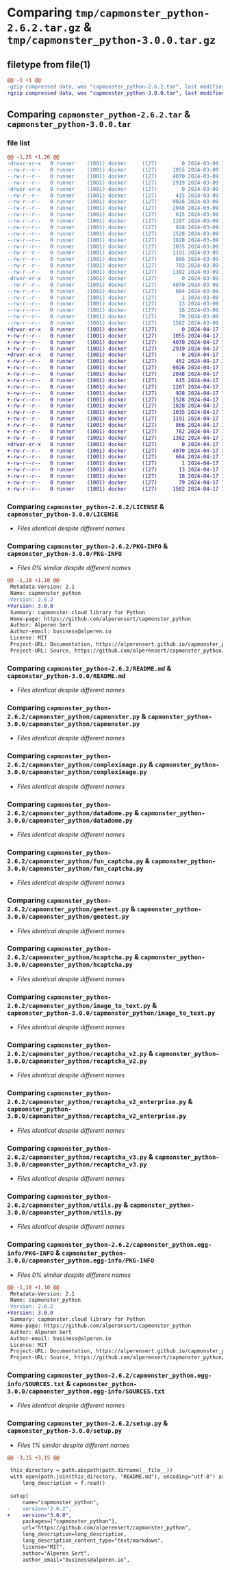 # Comparing `tmp/capmonster_python-2.6.2.tar.gz` & `tmp/capmonster_python-3.0.0.tar.gz`

## filetype from file(1)

```diff
@@ -1 +1 @@
-gzip compressed data, was "capmonster_python-2.6.2.tar", last modified: Sat Mar  9 10:59:14 2024, max compression
+gzip compressed data, was "capmonster_python-3.0.0.tar", last modified: Wed Apr 17 18:28:00 2024, max compression
```

## Comparing `capmonster_python-2.6.2.tar` & `capmonster_python-3.0.0.tar`

### file list

```diff
@@ -1,26 +1,26 @@
-drwxr-xr-x   0 runner    (1001) docker     (127)        0 2024-03-09 10:59:14.162625 capmonster_python-2.6.2/
--rw-r--r--   0 runner    (1001) docker     (127)     1055 2024-03-09 10:59:07.000000 capmonster_python-2.6.2/LICENSE
--rw-r--r--   0 runner    (1001) docker     (127)     4070 2024-03-09 10:59:14.162625 capmonster_python-2.6.2/PKG-INFO
--rw-r--r--   0 runner    (1001) docker     (127)     2919 2024-03-09 10:59:07.000000 capmonster_python-2.6.2/README.md
-drwxr-xr-x   0 runner    (1001) docker     (127)        0 2024-03-09 10:59:14.162625 capmonster_python-2.6.2/capmonster_python/
--rw-r--r--   0 runner    (1001) docker     (127)      415 2024-03-09 10:59:07.000000 capmonster_python-2.6.2/capmonster_python/__init__.py
--rw-r--r--   0 runner    (1001) docker     (127)     9026 2024-03-09 10:59:07.000000 capmonster_python-2.6.2/capmonster_python/capmonster.py
--rw-r--r--   0 runner    (1001) docker     (127)     2048 2024-03-09 10:59:07.000000 capmonster_python-2.6.2/capmonster_python/compleximage.py
--rw-r--r--   0 runner    (1001) docker     (127)      615 2024-03-09 10:59:07.000000 capmonster_python-2.6.2/capmonster_python/datadome.py
--rw-r--r--   0 runner    (1001) docker     (127)     1207 2024-03-09 10:59:07.000000 capmonster_python-2.6.2/capmonster_python/fun_captcha.py
--rw-r--r--   0 runner    (1001) docker     (127)      928 2024-03-09 10:59:07.000000 capmonster_python-2.6.2/capmonster_python/geetest.py
--rw-r--r--   0 runner    (1001) docker     (127)     1528 2024-03-09 10:59:07.000000 capmonster_python-2.6.2/capmonster_python/hcaptcha.py
--rw-r--r--   0 runner    (1001) docker     (127)     1828 2024-03-09 10:59:07.000000 capmonster_python-2.6.2/capmonster_python/image_to_text.py
--rw-r--r--   0 runner    (1001) docker     (127)     1035 2024-03-09 10:59:07.000000 capmonster_python-2.6.2/capmonster_python/recaptcha_v2.py
--rw-r--r--   0 runner    (1001) docker     (127)     1191 2024-03-09 10:59:07.000000 capmonster_python-2.6.2/capmonster_python/recaptcha_v2_enterprise.py
--rw-r--r--   0 runner    (1001) docker     (127)      866 2024-03-09 10:59:07.000000 capmonster_python-2.6.2/capmonster_python/recaptcha_v3.py
--rw-r--r--   0 runner    (1001) docker     (127)      703 2024-03-09 10:59:07.000000 capmonster_python-2.6.2/capmonster_python/turnstile.py
--rw-r--r--   0 runner    (1001) docker     (127)     1382 2024-03-09 10:59:07.000000 capmonster_python-2.6.2/capmonster_python/utils.py
-drwxr-xr-x   0 runner    (1001) docker     (127)        0 2024-03-09 10:59:14.162625 capmonster_python-2.6.2/capmonster_python.egg-info/
--rw-r--r--   0 runner    (1001) docker     (127)     4070 2024-03-09 10:59:14.000000 capmonster_python-2.6.2/capmonster_python.egg-info/PKG-INFO
--rw-r--r--   0 runner    (1001) docker     (127)      664 2024-03-09 10:59:14.000000 capmonster_python-2.6.2/capmonster_python.egg-info/SOURCES.txt
--rw-r--r--   0 runner    (1001) docker     (127)        1 2024-03-09 10:59:14.000000 capmonster_python-2.6.2/capmonster_python.egg-info/dependency_links.txt
--rw-r--r--   0 runner    (1001) docker     (127)       13 2024-03-09 10:59:14.000000 capmonster_python-2.6.2/capmonster_python.egg-info/requires.txt
--rw-r--r--   0 runner    (1001) docker     (127)       18 2024-03-09 10:59:14.000000 capmonster_python-2.6.2/capmonster_python.egg-info/top_level.txt
--rw-r--r--   0 runner    (1001) docker     (127)       79 2024-03-09 10:59:14.162625 capmonster_python-2.6.2/setup.cfg
--rw-r--r--   0 runner    (1001) docker     (127)     1582 2024-03-09 10:59:07.000000 capmonster_python-2.6.2/setup.py
+drwxr-xr-x   0 runner    (1001) docker     (127)        0 2024-04-17 18:28:00.025447 capmonster_python-3.0.0/
+-rw-r--r--   0 runner    (1001) docker     (127)     1055 2024-04-17 18:27:53.000000 capmonster_python-3.0.0/LICENSE
+-rw-r--r--   0 runner    (1001) docker     (127)     4070 2024-04-17 18:28:00.025447 capmonster_python-3.0.0/PKG-INFO
+-rw-r--r--   0 runner    (1001) docker     (127)     2919 2024-04-17 18:27:53.000000 capmonster_python-3.0.0/README.md
+drwxr-xr-x   0 runner    (1001) docker     (127)        0 2024-04-17 18:28:00.021447 capmonster_python-3.0.0/capmonster_python/
+-rw-r--r--   0 runner    (1001) docker     (127)      452 2024-04-17 18:27:53.000000 capmonster_python-3.0.0/capmonster_python/__init__.py
+-rw-r--r--   0 runner    (1001) docker     (127)     9026 2024-04-17 18:27:53.000000 capmonster_python-3.0.0/capmonster_python/capmonster.py
+-rw-r--r--   0 runner    (1001) docker     (127)     2048 2024-04-17 18:27:53.000000 capmonster_python-3.0.0/capmonster_python/compleximage.py
+-rw-r--r--   0 runner    (1001) docker     (127)      615 2024-04-17 18:27:53.000000 capmonster_python-3.0.0/capmonster_python/datadome.py
+-rw-r--r--   0 runner    (1001) docker     (127)     1207 2024-04-17 18:27:53.000000 capmonster_python-3.0.0/capmonster_python/fun_captcha.py
+-rw-r--r--   0 runner    (1001) docker     (127)      928 2024-04-17 18:27:53.000000 capmonster_python-3.0.0/capmonster_python/geetest.py
+-rw-r--r--   0 runner    (1001) docker     (127)     1528 2024-04-17 18:27:53.000000 capmonster_python-3.0.0/capmonster_python/hcaptcha.py
+-rw-r--r--   0 runner    (1001) docker     (127)     1828 2024-04-17 18:27:53.000000 capmonster_python-3.0.0/capmonster_python/image_to_text.py
+-rw-r--r--   0 runner    (1001) docker     (127)     1035 2024-04-17 18:27:53.000000 capmonster_python-3.0.0/capmonster_python/recaptcha_v2.py
+-rw-r--r--   0 runner    (1001) docker     (127)     1191 2024-04-17 18:27:53.000000 capmonster_python-3.0.0/capmonster_python/recaptcha_v2_enterprise.py
+-rw-r--r--   0 runner    (1001) docker     (127)      866 2024-04-17 18:27:53.000000 capmonster_python-3.0.0/capmonster_python/recaptcha_v3.py
+-rw-r--r--   0 runner    (1001) docker     (127)      782 2024-04-17 18:27:53.000000 capmonster_python-3.0.0/capmonster_python/turnstile.py
+-rw-r--r--   0 runner    (1001) docker     (127)     1382 2024-04-17 18:27:53.000000 capmonster_python-3.0.0/capmonster_python/utils.py
+drwxr-xr-x   0 runner    (1001) docker     (127)        0 2024-04-17 18:28:00.025447 capmonster_python-3.0.0/capmonster_python.egg-info/
+-rw-r--r--   0 runner    (1001) docker     (127)     4070 2024-04-17 18:28:00.000000 capmonster_python-3.0.0/capmonster_python.egg-info/PKG-INFO
+-rw-r--r--   0 runner    (1001) docker     (127)      664 2024-04-17 18:28:00.000000 capmonster_python-3.0.0/capmonster_python.egg-info/SOURCES.txt
+-rw-r--r--   0 runner    (1001) docker     (127)        1 2024-04-17 18:28:00.000000 capmonster_python-3.0.0/capmonster_python.egg-info/dependency_links.txt
+-rw-r--r--   0 runner    (1001) docker     (127)       13 2024-04-17 18:28:00.000000 capmonster_python-3.0.0/capmonster_python.egg-info/requires.txt
+-rw-r--r--   0 runner    (1001) docker     (127)       18 2024-04-17 18:28:00.000000 capmonster_python-3.0.0/capmonster_python.egg-info/top_level.txt
+-rw-r--r--   0 runner    (1001) docker     (127)       79 2024-04-17 18:28:00.025447 capmonster_python-3.0.0/setup.cfg
+-rw-r--r--   0 runner    (1001) docker     (127)     1582 2024-04-17 18:27:53.000000 capmonster_python-3.0.0/setup.py
```

### Comparing `capmonster_python-2.6.2/LICENSE` & `capmonster_python-3.0.0/LICENSE`

 * *Files identical despite different names*

### Comparing `capmonster_python-2.6.2/PKG-INFO` & `capmonster_python-3.0.0/PKG-INFO`

 * *Files 0% similar despite different names*

```diff
@@ -1,10 +1,10 @@
 Metadata-Version: 2.1
 Name: capmonster_python
-Version: 2.6.2
+Version: 3.0.0
 Summary: capmonster.cloud library for Python
 Home-page: https://github.com/alperensert/capmonster_python
 Author: Alperen Sert
 Author-email: business@alperen.io
 License: MIT
 Project-URL: Documentation, https://alperensert.github.io/capmonster_python/
 Project-URL: Source, https://github.com/alperensert/capmonster_python/
```

### Comparing `capmonster_python-2.6.2/README.md` & `capmonster_python-3.0.0/README.md`

 * *Files identical despite different names*

### Comparing `capmonster_python-2.6.2/capmonster_python/capmonster.py` & `capmonster_python-3.0.0/capmonster_python/capmonster.py`

 * *Files identical despite different names*

### Comparing `capmonster_python-2.6.2/capmonster_python/compleximage.py` & `capmonster_python-3.0.0/capmonster_python/compleximage.py`

 * *Files identical despite different names*

### Comparing `capmonster_python-2.6.2/capmonster_python/datadome.py` & `capmonster_python-3.0.0/capmonster_python/datadome.py`

 * *Files identical despite different names*

### Comparing `capmonster_python-2.6.2/capmonster_python/fun_captcha.py` & `capmonster_python-3.0.0/capmonster_python/fun_captcha.py`

 * *Files identical despite different names*

### Comparing `capmonster_python-2.6.2/capmonster_python/geetest.py` & `capmonster_python-3.0.0/capmonster_python/geetest.py`

 * *Files identical despite different names*

### Comparing `capmonster_python-2.6.2/capmonster_python/hcaptcha.py` & `capmonster_python-3.0.0/capmonster_python/hcaptcha.py`

 * *Files identical despite different names*

### Comparing `capmonster_python-2.6.2/capmonster_python/image_to_text.py` & `capmonster_python-3.0.0/capmonster_python/image_to_text.py`

 * *Files identical despite different names*

### Comparing `capmonster_python-2.6.2/capmonster_python/recaptcha_v2.py` & `capmonster_python-3.0.0/capmonster_python/recaptcha_v2.py`

 * *Files identical despite different names*

### Comparing `capmonster_python-2.6.2/capmonster_python/recaptcha_v2_enterprise.py` & `capmonster_python-3.0.0/capmonster_python/recaptcha_v2_enterprise.py`

 * *Files identical despite different names*

### Comparing `capmonster_python-2.6.2/capmonster_python/recaptcha_v3.py` & `capmonster_python-3.0.0/capmonster_python/recaptcha_v3.py`

 * *Files identical despite different names*

### Comparing `capmonster_python-2.6.2/capmonster_python/utils.py` & `capmonster_python-3.0.0/capmonster_python/utils.py`

 * *Files identical despite different names*

### Comparing `capmonster_python-2.6.2/capmonster_python.egg-info/PKG-INFO` & `capmonster_python-3.0.0/capmonster_python.egg-info/PKG-INFO`

 * *Files 0% similar despite different names*

```diff
@@ -1,10 +1,10 @@
 Metadata-Version: 2.1
 Name: capmonster_python
-Version: 2.6.2
+Version: 3.0.0
 Summary: capmonster.cloud library for Python
 Home-page: https://github.com/alperensert/capmonster_python
 Author: Alperen Sert
 Author-email: business@alperen.io
 License: MIT
 Project-URL: Documentation, https://alperensert.github.io/capmonster_python/
 Project-URL: Source, https://github.com/alperensert/capmonster_python/
```

### Comparing `capmonster_python-2.6.2/capmonster_python.egg-info/SOURCES.txt` & `capmonster_python-3.0.0/capmonster_python.egg-info/SOURCES.txt`

 * *Files identical despite different names*

### Comparing `capmonster_python-2.6.2/setup.py` & `capmonster_python-3.0.0/setup.py`

 * *Files 1% similar despite different names*

```diff
@@ -3,15 +3,15 @@
 
 this_directory = path.abspath(path.dirname(__file__))
 with open(path.join(this_directory, "README.md"), encoding="utf-8") as f:
     long_description = f.read()
 
 setup(
     name="capmonster_python",
-    version="2.6.2",
+    version="3.0.0",
     packages=["capmonster_python"],
     url="https://github.com/alperensert/capmonster_python",
     long_description=long_description,
     long_description_content_type="text/markdown",
     license="MIT",
     author="Alperen Sert",
     author_email="business@alperen.io",
```

